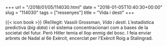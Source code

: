 +++
url = "/2018/01/05/114030.html"
date = "2018-01-05T10:40:30+00:00"
slug = "114030"
tags = ["ressenyes"]
title = "Vida i destí"
+++

{{< icon book >}} (Re)llegit: Vassili Grossman, *Vida i destí*. L’estadística predictiva (*big data*) i el sistema concentracionari com a bases de la societat del futur. Però Hitler temia el llop enmig del bosc. I feia enviar arbrets de Nadal al 6è Exèrcit, encerclat per l'Exèrcit Roig a Stalingrad.
